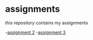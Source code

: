 # assignments
this repository contains my assignments

-[assignment 2](https://github.com/FiloDerba/assignments/blob/master/assignment2%20.ipynb)
-[assignment 3](https://github.com/FiloDerba/assignments/blob/master/assignment3.ipynb)
